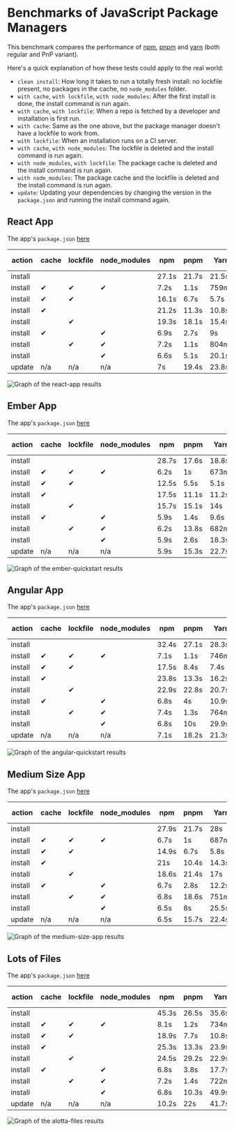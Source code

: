 # Benchmarks of JavaScript Package Managers

This benchmark compares the performance of [npm](https://github.com/npm/cli), [pnpm](https://github.com/pnpm/pnpm) and [yarn](https://github.com/yarnpkg/yarn) (both regular and PnP variant).

Here's a quick explanation of how these tests could apply to the real world:

- `clean install`: How long it takes to run a totally fresh install: no lockfile present, no packages in the cache, no `node_modules` folder.
- `with cache`, `with lockfile`, `with node_modules`: After the first install is done, the install command is run again.
- `with cache`, `with lockfile`: When a repo is fetched by a developer and installation is first run.
- `with cache`: Same as the one above, but the package manager doesn't have a lockfile to work from.
- `with lockfile`: When an installation runs on a CI server.
- `with cache`, `with node_modules`: The lockfile is deleted and the install command is run again.
- `with node_modules`, `with lockfile`: The package cache is deleted and the install command is run again.
- `with node_modules`: The package cache and the lockfile is deleted and the install command is run again.
- `update`: Updating your dependencies by changing the version in the `package.json` and running the install command again.

## React App

The app's `package.json` [here](./fixtures/react-app/package.json)

| action  | cache | lockfile | node_modules| npm | pnpm | Yarn | Yarn PnP |
| ---     | ---   | ---      | ---         | --- | --- | --- | --- |
| install |       |          |             | 27.1s | 21.7s | 21.5s | 16.8s |
| install | ✔     | ✔        | ✔           | 7.2s | 1.1s | 759ms | n/a |
| install | ✔     | ✔        |             | 16.1s | 6.7s | 5.7s | 1.7s |
| install | ✔     |          |             | 21.2s | 11.3s | 10.8s | 6.8s |
| install |       | ✔        |             | 19.3s | 18.1s | 15.4s | 11.4s |
| install | ✔     |          | ✔           | 6.9s | 2.7s | 9s | n/a |
| install |       | ✔        | ✔           | 7.2s | 1.1s | 804ms | n/a |
| install |       |          | ✔           | 6.6s | 5.1s | 20.1s | n/a |
| update  | n/a   | n/a      | n/a         | 7s | 19.4s | 23.8s | 18.9s |

![Graph of the react-app results](./results/imgs/react-app.svg)

## Ember App

The app's `package.json` [here](./fixtures/ember-quickstart/package.json)

| action  | cache | lockfile | node_modules| npm | pnpm | Yarn | Yarn PnP |
| ---     | ---   | ---      | ---         | --- | --- | --- | --- |
| install |       |          |             | 28.7s | 17.6s | 18.8s | 17s |
| install | ✔     | ✔        | ✔           | 6.2s | 1s | 673ms | n/a |
| install | ✔     | ✔        |             | 12.5s | 5.5s | 5.1s | 1.7s |
| install | ✔     |          |             | 17.5s | 11.1s | 11.2s | 7.3s |
| install |       | ✔        |             | 15.7s | 15.1s | 14s | 11.1s |
| install | ✔     |          | ✔           | 5.9s | 1.4s | 9.6s | n/a |
| install |       | ✔        | ✔           | 6.2s | 13.8s | 682ms | n/a |
| install |       |          | ✔           | 5.9s | 2.6s | 18.3s | n/a |
| update  | n/a   | n/a      | n/a         | 5.9s | 15.3s | 22.7s | 15.7s |

![Graph of the ember-quickstart results](./results/imgs/ember-quickstart.svg)

## Angular App

The app's `package.json` [here](./fixtures/angular-quickstart/package.json)

| action  | cache | lockfile | node_modules| npm | pnpm | Yarn | Yarn PnP |
| ---     | ---   | ---      | ---         | --- | --- | --- | --- |
| install |       |          |             | 32.4s | 27.1s | 28.3s | 25s |
| install | ✔     | ✔        | ✔           | 7.1s | 1.1s | 746ms | n/a |
| install | ✔     | ✔        |             | 17.5s | 8.4s | 7.4s | 2s |
| install | ✔     |          |             | 23.8s | 13.3s | 16.2s | 11.5s |
| install |       | ✔        |             | 22.9s | 22.8s | 20.7s | 15.7s |
| install | ✔     |          | ✔           | 6.8s | 4s | 10.9s | n/a |
| install |       | ✔        | ✔           | 7.4s | 1.3s | 764ms | n/a |
| install |       |          | ✔           | 6.8s | 10s | 29.9s | n/a |
| update  | n/a   | n/a      | n/a         | 7.1s | 18.2s | 21.3s | 13.6s |

![Graph of the angular-quickstart results](./results/imgs/angular-quickstart.svg)

## Medium Size App

The app's `package.json` [here](./fixtures/medium-size-app/package.json)

| action  | cache | lockfile | node_modules| npm | pnpm | Yarn | Yarn PnP |
| ---     | ---   | ---      | ---         | --- | --- | --- | --- |
| install |       |          |             | 27.9s | 21.7s | 28s | 22.4s |
| install | ✔     | ✔        | ✔           | 6.7s | 1s | 687ms | n/a |
| install | ✔     | ✔        |             | 14.9s | 6.7s | 5.8s | 1.8s |
| install | ✔     |          |             | 21s | 10.4s | 14.3s | 13.3s |
| install |       | ✔        |             | 18.6s | 21.4s | 17s | 13.3s |
| install | ✔     |          | ✔           | 6.7s | 2.8s | 12.2s | n/a |
| install |       | ✔        | ✔           | 6.8s | 18.6s | 751ms | n/a |
| install |       |          | ✔           | 6.5s | 8s | 25.5s | n/a |
| update  | n/a   | n/a      | n/a         | 6.5s | 15.7s | 22.4s | 21.3s |

![Graph of the medium-size-app results](./results/imgs/medium-size-app.svg)

## Lots of Files

The app's `package.json` [here](./fixtures/alotta-files/package.json)

| action  | cache | lockfile | node_modules| npm | pnpm | Yarn | Yarn PnP |
| ---     | ---   | ---      | ---         | --- | --- | --- | --- |
| install |       |          |             | 45.3s | 26.5s | 35.6s | 30.3s |
| install | ✔     | ✔        | ✔           | 8.1s | 1.2s | 734ms | n/a |
| install | ✔     | ✔        |             | 18.9s | 7.7s | 10.8s | 1.9s |
| install | ✔     |          |             | 25.3s | 13.3s | 23.9s | 13.9s |
| install |       | ✔        |             | 24.5s | 29.2s | 22.9s | 13.7s |
| install | ✔     |          | ✔           | 6.8s | 3.8s | 17.7s | n/a |
| install |       | ✔        | ✔           | 7.2s | 1.4s | 722ms | n/a |
| install |       |          | ✔           | 6.8s | 10.3s | 49.9s | n/a |
| update  | n/a   | n/a      | n/a         | 10.2s | 22s | 41.7s | 28.7s |

![Graph of the alotta-files results](./results/imgs/alotta-files.svg)